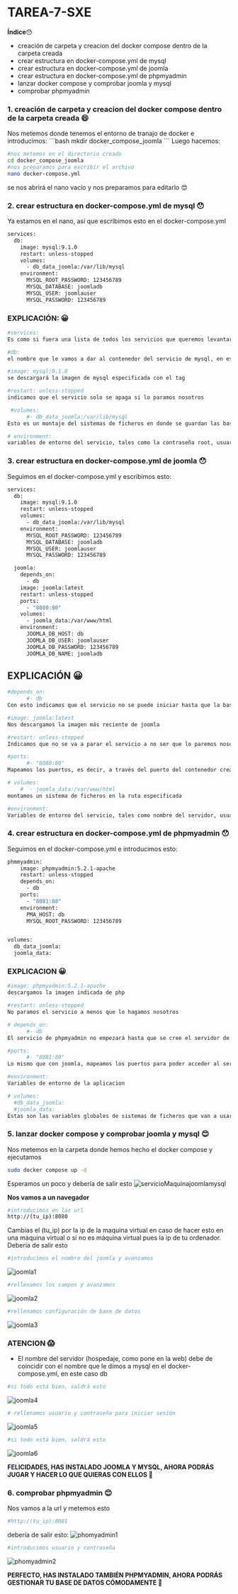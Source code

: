 # TAREA-7-SXE

**Índice**:hushed:
- creación de carpeta y creacion del docker compose dentro de la carpeta creada
- crear estructura en docker-compose.yml de mysql
- crear estructura en docker-compose.yml de joomla
- crear estructura en docker-compose.yml de phpmyadmin
- lanzar docker compose y comprobar joomla y mysql
- comprobar phpmyadmin

### 1. creación de carpeta y creacion del docker compose dentro de la carpeta creada 😄
Nos metemos donde tenemos el entorno de tranajo de docker e introducimos:
´´´bash
mkdir docker_compose_joomla
´´´
Luego hacemos:
```bash
#nos metemos en el directorio creado
cd docker_compose_joomla
#nos preparamos para escribir el archivo
nano docker-compose.yml
```
se nos abrirá el nano vacío y nos preparamos para editarlo :heart_eyes:

### 2. crear estructura en docker-compose.yml de mysql :hushed:
Ya estamos en el nano, así que escribimos esto en el docker-compose.yml
```bash
services:
  db:
    image: mysql:9.1.0
    restart: unless-stopped
    volumes:
      - db_data_joomla:/var/lib/mysql
    environment:
      MYSQL_ROOT_PASSWORD: 123456789
      MYSQL_DATABASE: joomladb
      MYSQL_USER: joomlauser
      MYSQL_PASSWORD: 123456789
```
### EXPLICACIÓN: :grinning:
```bash
#services:
Es como si fuera una lista de todos los servicios que queremos levantar con el docker compose
```

```bash
#db:
el nombre que le vamos a dar al contenedor del servicio de mysql, en este caso es db
```

```bash
#image: mysql:9.1.0
se descargará la imagen de mysql especificada con el tag
```

```bash
#restart: unless-stopped
indicamos que el servicio solo se apaga si lo paramos nosotros
```

```bash
 #volumes:
      #- db_data_joomla:/var/lib/mysql
Esto es un montaje del sistemas de ficheros en donde se guardan las base de datos de mysql, es decir, si el contenedor se corrompe, se pierde o lo que sea, en este sistema de ficheros db_data_joomla:, se guardarán las bases de datos
```

```bash
# environment:
variables de entorno del servicio, tales como la contraseña root, usuario, password...
```

### 3. crear estructura en docker-compose.yml de joomla :hushed:
Seguimos en el docker-compose.yml y escribimos esto:
```bash
services:
  db:
    image: mysql:9.1.0
    restart: unless-stopped
    volumes:
      - db_data_joomla:/var/lib/mysql
    environment:
      MYSQL_ROOT_PASSWORD: 123456789
      MYSQL_DATABASE: joomladb
      MYSQL_USER: joomlauser
      MYSQL_PASSWORD: 123456789

  joomla:
    depends_on:
      - db
    image: joomla:latest
    restart: unless-stopped
    ports:
      - "8080:80"
    volumes:
      - joomla_data:/var/www/html
    environment:
      JOOMLA_DB_HOST: db
      JOOMLA_DB_USER: joomlauser
      JOOMLA_DB_PASSWORD: 123456789
      JOOMLA_DB_NAME: joomladb
```

## EXPLICACIÓN :grinning:
```bash
#depends_on:
      #- db
Con esto indicamos que el servicio no se puede iniciar hasta que la base de datos empiece a funcionar
```

```bash
#image: joomla:latest
Nos descargamos la imagen más reciente de joomla
```

```bash
#restart: unless-stopped
Indicamos que no se va a parar el servicio a no ser que lo paremos nosotros
```

```bash
#ports:
      #- "8080:80"
Mapeamos los puertos, es decir, a través del puerto del contenedor creamos una conexión hacia el puerto 8080 para visualizar lo que hay
```

```bash
# volumes:
    #  - joomla_data:/var/www/html
montamos un sistema de ficheros en la ruta especificada
```

```bash
#environment:
Variables de entorno del servicio, tales como nombre del servidor, usuario...
```

### 4. crear estructura en docker-compose.yml de phpmyadmin :hushed:
Seguimos en el docker-compose.yml e introducimos esto:

```bash
phmmyadmin:
    image: phpmyadmin:5.2.1-apache
    restart: unless-stopped
    depends_on:
      - db
    ports:
      - "8081:80"
    environment:
      PMA_HOST: db
      MYSQL_ROOT_PASSWORD: 123456789


volumes:
  db_data_joomla:
  joomla_data:
```

### EXPLICACION :grinning:

```bash
#image: phpmyadmin:5.2.1-apache
descargamos la imagen indicada de php
```

```bash
#restart: unless-stopped
No paramos el servicio a menos que lo hagamos nosotros
```

```bash
# depends_on:
      #- db
El servicio de phpmyadmin no empezará hasta que se cree el servidor de base de datos mysql ya que depende de un servidor de base de datos para administrarla
```

```bash
#ports:
      #- "8081:80"
Lo mismo que con joomla, mapeamos los puertos para poder acceder al servidor de dentro del contenedor
```

```bash
#environment:
Variables de entorno de la aplicacion
```

```bash
# volumes:
  #db_data_joomla:
  #joomla_data:
Estas son las variables globales de sistemas de ficheros que van a usar joomla y mysql, se declaran fuera de la lista de servicios para que sea accesible para todos ellos
```

### 5. lanzar docker compose y comprobar joomla y mysql :blush:
Nos metemos en la carpeta donde hemos hecho el docker compose y ejecutamos

```bash
sudo docker compose up -d
```
Esperamos un poco y debería de salir esto
![servicioMaquinajoomlamysql](https://github.com/user-attachments/assets/59d47c76-8f48-4bab-bfd1-e150ccf5ac24)

**Nos vamos a un navegador**

```bash
#introducimos en las url
http://(tu_ip):8080
```
Cambias el (tu_ip) por la ip de la maquina virtual en caso de hacer esto en una máquina virtual o si no es máquina virtual pues la ip de tu ordenador. Debería de salir esto
```bash
#introducimos el nombre del joomla y avanzamos
```
![joomla1](https://github.com/user-attachments/assets/9a6fb9e2-d190-4657-b875-d5b93e402ab9)

```bash
#rellenamos los campos y avanzamos
```
![joomla2](https://github.com/user-attachments/assets/e7b1fe89-87e5-42d6-8c07-4642211017d1)

```bash
#rellenamos configuración de base de datos
```
![joomla3](https://github.com/user-attachments/assets/8fa8532e-56b2-4cd4-bb09-726bc9059436)

### ATENCION :scream:
- El nombre del servidor (hospedaje, como pone en la web) debe de coincidir con el nombre que le dimos a mysql en el docker-compose.yml, en este caso db

```bash
#si todo está bien, saldrá esto
```
![joomla4](https://github.com/user-attachments/assets/e8943d35-196d-48e8-ba84-b950224b95c4)


```bash
# rellenamos usuario y contraseña para iniciar sesión
```
![joomla5](https://github.com/user-attachments/assets/e3996706-07d3-4f07-9617-968dcc898b3f)

```bash
#si todo está bien, saldrá esto
```
![joomla6](https://github.com/user-attachments/assets/ef283cbe-6a26-4014-8674-5fc250bf2a24)

**FELICIDADES, HAS INSTALADO JOOMLA Y MYSQL, AHORA PODRÁS JUGAR Y HACER LO QUE QUIERAS CON ELLOS :clap:**


### 6. comprobar phpmyadmin :blush:
Nos vamos a la url y metemos esto
```bash
#http:/(tu_ip):8081
```
debería de salir esto:
![phomyadmin1](https://github.com/user-attachments/assets/f44eb539-38b1-47b6-a8f2-4a667e8275e2)

```bash
#introducimos usuario y contraseña
```
![phomyadmin2](https://github.com/user-attachments/assets/a168e72c-6e11-4e54-b286-cdc17f67ce7e)

**PERFECTO, HAS INSTALADO TAMBIÉN PHPMYADMIN, AHORA PODRÁS GESTIONAR TU BASE DE DATOS CÓMODAMENTE :clap:**




